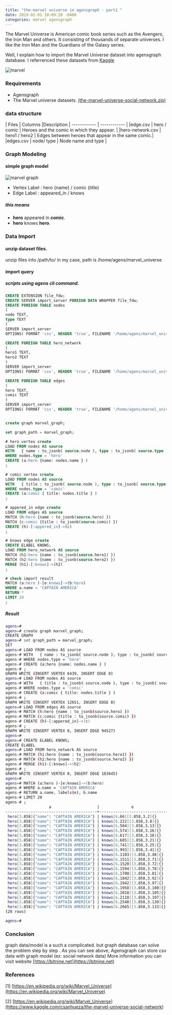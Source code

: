 ```yaml
---
title: "the-marvel universe in agensgraph - part1 "
date: 2019-02-01 10:09:28 -0400
categories: marvel agensgraph 
---
```


The Marvel Universe is American comic book series such as the Avengers, the Iron Man and others. It consisting of thousands of separate universes.
I like the Iron Man and the Guardians of the Galaxy series.

Well, I explain how to import the Marvel Universe dataset into agensgraph database. I referrenced these datasets from [Kaggle](https://www.kaggle.com/csanhueza/the-marvel-universe-social-network)

![marvel](https://raw.githubusercontent.com/illmatik12/illmatik12.github.io/master/_screenshots/marvel_universe.jpg)



### Requirements
* Agensgraph
* The Marvel universe datasets. [(the-marvel-universe-social-network.zip)](https://www.kaggle.com/csanhueza/the-marvel-universe-social-network/downloads/the-marvel-universe-social-network.zip/1)

### data structure

| Files  | Columns  |Description
| ------------ | ------------ |
|edge.csv | hero / comic |  Heroes and the comic in which they appear. |
|hero-network.csv | hero1 / hero2 |  Edges between heroes that appear in the same comic.|
|edges.csv | node/ type | Node name and type |


### Graph Modeling 
#### simple graph model
![marvel graph](https://raw.githubusercontent.com/illmatik12/illmatik12.github.io/master/_screenshots/marvel_universe_graph_model.jpg)

* Vertex Label : hero {name} / comic {title}
* Edge Label : appeared_in / knows

##### this means 
* **hero** appeared in **comic**.
* **hero** knows **hero**.



### Data Import

#### unzip dataset files.
unzip files into /path/to/
in my case, path is /home/agens/marvel_universe

#### import query
##### scripts using agens cli command.
```sql
CREATE EXTENSION file_fdw;
CREATE SERVER import_server FOREIGN DATA WRAPPER file_fdw;
CREATE FOREIGN TABLE nodes
(
node TEXT,
type TEXT
)
SERVER import_server
OPTIONS( FORMAT 'csv', HEADER 'true', FILENAME '/home/agens/marvel_universe/nodes.csv', delimiter ',');

CREATE FOREIGN TABLE hero_network
(
hero1 TEXT,
hero2 TEXT
)
SERVER import_server
OPTIONS( FORMAT 'csv', HEADER 'true', FILENAME '/home/agens/marvel_universe/hero-network.csv', delimiter ',');

CREATE FOREIGN TABLE edges
(
hero TEXT,
comic TEXT
)
SERVER import_server
OPTIONS( FORMAT 'csv', HEADER 'true', FILENAME '/home/agens/marvel_universe/edges.csv', delimiter ',');


create graph marvel_graph;

set graph_path = marvel_graph;

# hero vertex create 
LOAD FROM nodes AS source 
WITH   { name : to_jsonb( source.node ), type : to_jsonb( source.type ) } as nodes 
WHERE nodes.type = 'hero'
CREATE (a:hero {name: nodes.name } )
;

# comic vertex create 
LOAD FROM nodes AS source 
WITH   { title : to_jsonb( source.node ), type : to_jsonb( source.type ) } as nodes 
WHERE nodes.type = 'comic'
CREATE (a:comic { title: nodes.title } )
;

# appered_in edge create 
LOAD FROM edges AS source 
MATCH (h:hero {name : to_jsonb(source.hero) })
MATCH (c:comic {title : to_jsonb(source.comic) })
CREATE (h)-[:appered_in]->(c)
;

# knows edge create 
CREATE ELABEL KNOWS;
LOAD FROM hero_network AS source 
MATCH (h1:hero {name : to_jsonb(source.hero1) })
MATCH (h2:hero {name : to_jsonb(source.hero2) })
MERGE (h1)-[:knows]->(h2)
;

# check import result
MATCH (a:hero )-[e:knows]->(b:hero)
WHERE a.name = 'CAPTAIN AMERICA'
RETURN * 
LIMIT 20
;

```
##### Result
```bash
agens=# 
agens=# create graph marvel_graph;
CREATE GRAPH
agens=# set graph_path = marvel_graph;
SET
agens=# LOAD FROM nodes AS source 
agens-# WITH   { name : to_jsonb( source.node ), type : to_jsonb( source.type ) } as nodes 
agens-# WHERE nodes.type = 'hero'
agens-# CREATE (a:hero {name: nodes.name } )
agens-# ;
GRAPH WRITE (INSERT VERTEX 6439, INSERT EDGE 0)
agens=# LOAD FROM nodes AS source 
agens-# WITH   { title : to_jsonb( source.node ), type : to_jsonb( source.type ) } as nodes 
agens-# WHERE nodes.type = 'comic'
agens-# CREATE (a:comic { title: nodes.title } )
agens-# ;
GRAPH WRITE (INSERT VERTEX 12651, INSERT EDGE 0)
agens=# LOAD FROM edges AS source 
agens-# MATCH (h:hero {name : to_jsonb(source.hero) })
agens-# MATCH (c:comic {title : to_jsonb(source.comic) })
agens-# CREATE (h)-[:appered_in]->(c)
agens-# ;
GRAPH WRITE (INSERT VERTEX 0, INSERT EDGE 94527)
agens=# 
agens=# CREATE ELABEL KNOWS;
CREATE ELABEL
agens=# LOAD FROM hero_network AS source 
agens-# MATCH (h1:hero {name : to_jsonb(source.hero1) })
agens-# MATCH (h2:hero {name : to_jsonb(source.hero2) })
agens-# MERGE (h1)-[:knows]->(h2)
agens-# ;
GRAPH WRITE (INSERT VERTEX 0, INSERT EDGE 183645)
agens=# 
agens=# MATCH (a:hero )-[e:knows]->(b:hero)
agens-# WHERE a.name = 'CAPTAIN AMERICA'
agens-# RETURN a.name, labels(e), b.name
agens-# LIMIT 20
agens-# ;
                   a                    |              e               |                      b                      
----------------------------------------+------------------------------+---------------------------------------------
 hero[3.858]{"name": "CAPTAIN AMERICA"} | knows[6.66][3.858,3.2]{}     | hero[3.2]{"name": "3-D MAN/CHARLES CHAN"}
 hero[3.858]{"name": "CAPTAIN AMERICA"} | knows[6.222][3.858,3.8]{}    | hero[3.8]{"name": "ABOMINATION/EMIL BLO"}
 hero[3.858]{"name": "CAPTAIN AMERICA"} | knows[6.504][3.858,3.13]{}   | hero[3.13]{"name": "ABSORBING MAN/CARL C"}
 hero[3.858]{"name": "CAPTAIN AMERICA"} | knows[6.574][3.858,3.16]{}   | hero[3.16]{"name": "ACHEBE, REVEREND DOC"}
 hero[3.858]{"name": "CAPTAIN AMERICA"} | knows[6.617][3.858,3.18]{}   | hero[3.18]{"name": "ACHILLES II/HELMUT"}
 hero[3.858]{"name": "CAPTAIN AMERICA"} | knows[6.685][3.858,3.21]{}   | hero[3.21]{"name": "ADAMS, CINDY"}
 hero[3.858]{"name": "CAPTAIN AMERICA"} | knows[6.741][3.858,3.25]{}   | hero[3.25]{"name": "ADAMS, NICOLE NIKKI"}
 hero[3.858]{"name": "CAPTAIN AMERICA"} | knows[6.993][3.858,3.41]{}   | hero[3.41]{"name": "AGAMEMNON III/"}
 hero[3.858]{"name": "CAPTAIN AMERICA"} | knows[6.1103][3.858,3.48]{}  | hero[3.48]{"name": "AGENT AXIS/"}
 hero[3.858]{"name": "CAPTAIN AMERICA"} | knows[6.1511][3.858,3.71]{}  | hero[3.71]{"name": "AKUTAGAWA, OSAMU"}
 hero[3.858]{"name": "CAPTAIN AMERICA"} | knows[6.1520][3.858,3.72]{}  | hero[3.72]{"name": "ALANYA"}
 hero[3.858]{"name": "CAPTAIN AMERICA"} | knows[6.1594][3.858,3.78]{}  | hero[3.78]{"name": "ALDEN, PROF. MEREDIT"}
 hero[3.858]{"name": "CAPTAIN AMERICA"} | knows[6.1700][3.858,3.81]{}  | hero[3.81]{"name": "ALEXANDER, CARRIE"}
 hero[3.858]{"name": "CAPTAIN AMERICA"} | knows[6.1842][3.858,3.92]{}  | hero[3.92]{"name": "ALVAREZ, FELIX"}
 hero[3.858]{"name": "CAPTAIN AMERICA"} | knows[6.1942][3.858,3.97]{}  | hero[3.97]{"name": "AMERICAN EAGLE III/J"}
 hero[3.858]{"name": "CAPTAIN AMERICA"} | knows[6.1958][3.858,3.100]{} | hero[3.100]{"name": "AMERICOP/"}
 hero[3.858]{"name": "CAPTAIN AMERICA"} | knows[6.2018][3.858,3.105]{} | hero[3.105]{"name": "AMPHIBIAN/KINGLEY RI"}
 hero[3.858]{"name": "CAPTAIN AMERICA"} | knows[6.2110][3.858,3.107]{} | hero[3.107]{"name": "ANACONDA/BLANCHE SIT"}
 hero[3.858]{"name": "CAPTAIN AMERICA"} | knows[6.2540][3.858,3.130]{} | hero[3.130]{"name": "ANELLE"}
 hero[3.858]{"name": "CAPTAIN AMERICA"} | knows[6.2665][3.858,3.133]{} | hero[3.133]{"name": "ANGEL DOPPELGANGER"}
(20 rows)

agens=# 

```

### Conclusion

graph data/model is a such a complicated. but graph database can solve the problem step by step . 
As you can see above, Agensgraph can store csv data with graph model (ex: social network data) 
More information you can visit website [https://bitnine.net](https://bitnine.net)

### References

[1] [https://en.wikipedia.org/wiki/Marvel_Universe](https://en.wikipedia.org/wiki/Marvel_Universe)

[2] [https://en.wikipedia.org/wiki/Marvel_Universe](https://www.kaggle.com/csanhueza/the-marvel-universe-social-network)
